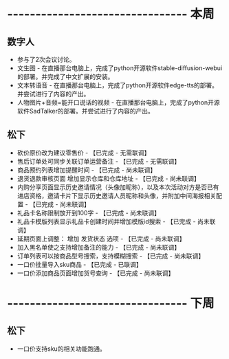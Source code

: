 # -------------------------------- 本周

## 数字人
* 参与了2次会议讨论。
* 文生图 - 在直播那台电脑上，完成了python开源软件stable-diffusion-webui的部署。并完成了中文扩展的安装。
* 文本转语音 - 在直播那台电脑上，完成了python开源软件edge-tts的部署。并尝试进行了内容的产出。
* 人物图片+音频=能开口说话的视频 - 在直播那台电脑上，完成了python开源软件SadTalker的部署。并尝试进行了内容的产出。

## 松下
* 砍价原价改为建议零售价 - 【已完成 - 无需联调】
* 售后订单处可同步关联订单运营备注 - 【已完成 - 无需联调】
* 商品预约列表增加提醒时间 - 【已完成 - 尚未联调】
* 退货退款审核页面 增加显示仓库和仓库地址 - 【已完成 - 尚未联调】
* 内购分享页面显示历史邀请情况（头像加昵称），以及本次活动对方是否已有进店资格，邀请卡片下显示历史邀请人员昵称和头像，并附加中间海报相关配置 - 【已完成 - 尚未联调】
* 礼品卡名称限制放开到100字 - 【已完成 - 尚未联调】
* 礼品卡模版列表显示礼品卡创建时间并增加模版id搜索 - 【已完成 - 尚未联调】
* 延期页面上调整： 增加 发货状态 选项 - 【已完成 - 尚未联调】
* 加入黑名单使之支持增加备注的能力 - 【已完成 - 尚未联调】
* 订单列表可以按商品型号搜索，支持模糊搜索 - 【已完成 - 尚未联调】
* 一口价批量导入sku商品 - 【已完成 - 已联调】
* 一口价添加商品页面增加货号查询 - 【已完成 - 尚未联调】

# -------------------------------- 下周

## 松下
* 一口价支持sku的相关功能跑通。

